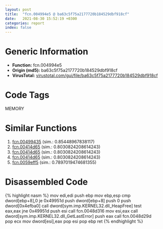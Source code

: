 ```yaml
---
layout: post
title:  "fcn.004994e5 @ ba63c5f75a2177720b184529dbf918cf"
date:   2021-08-30 15:52:19 +0300
categories: report
index: false
---
```


# Generic Information
- **Function:** fcn.004994e5
- **Origin (md5):** ba63c5f75a2177720b184529dbf918cf
- **VirusTotal:** [virustotal.com/gui/file/ba63c5f75a2177720b184529dbf918cf][virustotal_ref]

# Code Tags
<span class="tag" id="MEMORY">MEMORY</span>


# Similar Functions

1. [fcn.00499435][similar_1_ref] (sim.: 0.85448967838117)
2. [fcn.00414d65][similar_2_ref] (sim.: 0.8030824208614243)
3. [fcn.00414d65][similar_3_ref] (sim.: 0.8030824208614243)
4. [fcn.00414d65][similar_4_ref] (sim.: 0.8030824208614243)
5. [fcn.0059eff5][similar_5_ref] (sim.: 0.7897019474681355)


# Disassembled Code

{% highlight nasm %}
mov edi,edi
push ebp
mov ebp,esp
cmp dword[ebp+8],0
je 0x49951d
push dword[ebp+8]
push 0
push dword[0x4efba0]
call dword[sym.imp.KERNEL32.dll_HeapFree]
test eax,eax
jne 0x49951d
push esi
call fcn.0048d316
mov esi,eax
call dword[sym.imp.KERNEL32.dll_GetLastError]
push eax
call fcn.0048d29d
pop ecx
mov dword[esi],eax
pop esi
pop ebp
ret 
{% endhighlight %}


[similar_1_ref]: /report/fcn.00499435@843c4207147f5bab0e104024677fd9ec
[similar_2_ref]: /report/fcn.00414d65@7dfa91bbba8f79a5b19b642937435ac0
[similar_3_ref]: /report/fcn.00414d65@3126c42be5ff4667ca90db79e3d82aff
[similar_4_ref]: /report/fcn.00414d65@4e573fef868dafaa925d7d4b0a3f9a39
[similar_5_ref]: /report/fcn.0059eff5@a19fdf17f648388c26b301d17cf9cf93
[virustotal_ref]: https://www.virustotal.com/gui/file/ba63c5f75a2177720b184529dbf918cf
